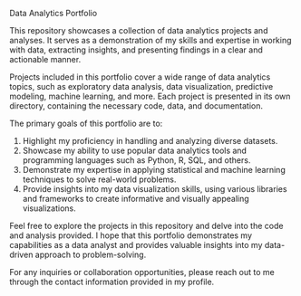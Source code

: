 Data Analytics Portfolio

This repository showcases a collection of data analytics projects and analyses. It serves as a demonstration of my skills and expertise in working with data, extracting insights, and presenting findings in a clear and actionable manner.

Projects included in this portfolio cover a wide range of data analytics topics, such as exploratory data analysis, data visualization, predictive modeling, machine learning, and more. Each project is presented in its own directory, containing the necessary code, data, and documentation.

The primary goals of this portfolio are to:

1. Highlight my proficiency in handling and analyzing diverse datasets.
2. Showcase my ability to use popular data analytics tools and programming languages such as Python, R, SQL, and others.
3. Demonstrate my expertise in applying statistical and machine learning techniques to solve real-world problems.
4. Provide insights into my data visualization skills, using various libraries and frameworks to create informative and visually appealing visualizations.

Feel free to explore the projects in this repository and delve into the code and analysis provided. I hope that this portfolio demonstrates my capabilities as a data analyst and provides valuable insights into my data-driven approach to problem-solving.

For any inquiries or collaboration opportunities, please reach out to me through the contact information provided in my profile.


